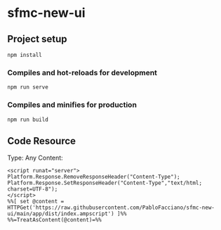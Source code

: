 # sfmc-new-ui

## Project setup
```
npm install
```

### Compiles and hot-reloads for development
```
npm run serve
```

### Compiles and minifies for production
```
npm run build
```

## Code Resource
Type: Any
Content:
```ampscript
<script runat="server">
Platform.Response.RemoveResponseHeader("Content-Type");
Platform.Response.SetResponseHeader("Content-Type","text/html; charset=UTF-8");
</script>
%%[ set @content = HTTPGet('https://raw.githubusercontent.com/PabloFacciano/sfmc-new-ui/main/app/dist/index.ampscript') ]%%
%%=TreatAsContent(@content)=%%
```
